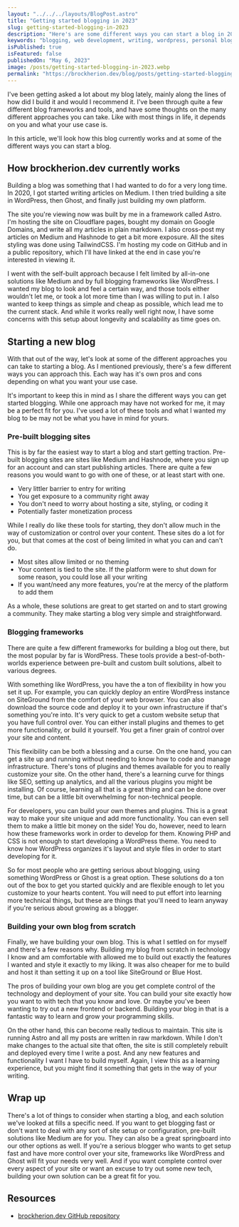 ```yaml
---
layout: "../../../layouts/BlogPost.astro"
title: "Getting started blogging in 2023"
slug: getting-started-blogging-in-2023
description: "Here's are some different ways you can start a blog in 2023"
keywords: "blogging, web development, writing, wordpress, personal blog"
isPublished: true
isFeatured: false
publishedOn: "May 6, 2023"
image: /posts/getting-started-blogging-in-2023.webp
permalink: "https://brockherion.dev/blog/posts/getting-started-blogging-in-2023"
---
```


I've been getting asked a lot about my blog lately, mainly along the lines of how did I build it and would I recommend it. I've been through quite a few different blog frameworks and tools, and have some thoughts on the many different approaches you can take. Like with most things in life, it depends on you and what your use case is.

In this article, we'll look how this blog currently works and at some of the different ways you can start a blog.

## How brockherion.dev currently works

Building a blog was something that I had wanted to do for a very long time. In 2020, I got started writing articles on Medium. I then tried building a site in WordPress, then Ghost, and finally just building my own platform.

The site you're viewing now was built by me in a framework called Astro. I'm hosting the site on Cloudflare pages, bought my domain on Google Domains, and write all my articles in plain markdown. I also cross-post my articles on Medium and Hashnode to get a bit more exposure. All the sites styling was done using TailwindCSS. I'm hosting my code on GitHub and in a public repository, which I'll have linked at the end in case you're interested in viewing it.

I went with the self-built approach because I felt limited by all-in-one solutions like Medium and by full blogging frameworks like WordPress. I wanted my blog to look and feel a certain way, and those tools either wouldn't let me, or took a lot more time than I was willing to put in. I also wanted to keep things as simple and cheap as possible, which lead me to the current stack. And while it works really well right now, I have some concerns with this setup about longevity and scalability as time goes on.

## Starting a new blog

With that out of the way, let's look at some of the different approaches you can take to starting a blog. As I mentioned previously, there's a few different ways you can approach this. Each way has it's own pros and cons depending on what you want your use case.

It's important to keep this in mind as I share the different ways you can get started blogging. While one approach may have not worked for me, it may be a perfect fit for you. I've used a lot of these tools and what I wanted my blog to be may not be what you have in mind for yours.

### Pre-built blogging sites

This is by far the easiest way to start a blog and start getting traction. Pre-built blogging sites are sites like Medium and Hashnode, where you sign up for an account and can start publishing articles. There are quite a few reasons you would want to go with one of these, or at least start with one.

- Very littler barrier to entry for writing
- You get exposure to a community right away
- You don't need to worry about hosting a site, styling, or coding it
- Potentially faster monetization process

While I really do like these tools for starting, they don't allow much in the way of customization or control over your content. These sites do a lot for you, but that comes at the cost of being limited in what you can and can't do.

- Most sites allow limited or no theming
- Your content is tied to the site. If the platform were to shut down for some reason, you could lose all your writing
- If you want/need any more features, you're at the mercy of the platform to add them

As a whole, these solutions are great to get started on and to start growing a community. They make starting a blog very simple and straightforward.

### Blogging frameworks

There are quite a few different frameworks for building a blog out there, but the most popular by far is WordPress. These tools provide a best-of-both-worlds experience between pre-built and custom built solutions, albeit to various degrees.

With something like WordPress, you have the a ton of flexibility in how you set it up. For example, you can quickly deploy an entire WordPress instance on SiteGround from the comfort of your web browser. You can also download the source code and deploy it to your own infrastructure if that's something you're into. It's very quick to get a custom website setup that you have full control over. You can either install plugins and themes to get more functionality, or build it yourself. You get a finer grain of control over your site and content.

This flexibility can be both a blessing and a curse. On the one hand, you can get a site up and running without needing to know how to code and manage infrastructure. There's tons of plugins and themes available for you to really customize your site. On the other hand, there's a learning curve for things like SEO, setting up analytics, and all the various plugins you might be installing. Of course, learning all that is a great thing and can be done over time, but can be a little bit overwhelming for non-technical people.

For developers, you can build your own themes and plugins. This is a great way to make your site unique and add more functionality. You can even sell them to make a little bit money on the side! You do, however, need to learn how these frameworks work in order to develop for them. Knowing PHP and CSS is not enough to start developing a WordPress theme. You need to know how WordPress organizes it's layout and style files in order to start developing for it.

So for most people who are getting serious about blogging, using something WordPress or Ghost is a great option. These solutions do a ton out of the box to get you started quickly and are flexible enough to let you customize to your hearts content. You will need to put effort into learning more technical things, but these are things that you'll need to learn anyway if you're serious about growing as a blogger.

### Building your own blog from scratch

Finally, we have building your own blog. This is what I settled on for myself and there's a few reasons why. Building my blog from scratch in technology I know and am comfortable with allowed me to build out exactly the features I wanted and style it exactly to my liking. It was also cheaper for me to build and host it than setting it up on a tool like SiteGround or Blue Host.

The pros of building your own blog are you get complete control of the technology and deployment of your site. You can build your site exactly how you want to with tech that you know and love. Or maybe you've been wanting to try out a new frontend or backend. Building your blog in that is a fantastic way to learn and grow your programming skills.

On the other hand, this can become really tedious to maintain. This site is running Astro and all my posts are written in raw markdown. While I don't make changes to the actual site that often, the site is still completely rebuilt and deployed every time I write a post. And any new features and functionality I want I have to build myself. Again, I view this as a learning experience, but you might find it something that gets in the way of your writing.

## Wrap up

There's a lot of things to consider when starting a blog, and each solution we've looked at fills a specific need. If you want to get blogging fast or don't want to deal with any sort of site setup or configuration, pre-built solutions like Medium are for you. They can also be a great springboard into our other options as well. If you're a serious blogger who wants to get setup fast and have more control over your site, frameworks like WordPress and Ghost will fit your needs very well. And if you want complete control over every aspect of your site or want an excuse to try out some new tech, building your own solution can be a great fit for you.

## Resources

- [brockherion.dev GitHub repository](https://github.com/BrockHerion/brockherion.dev)
